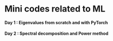 # Mini codes related to ML
#### Day 1 : Eigenvalues from scratch and with PyTorch
#### Day 2 : Spectral decomposition and Power method